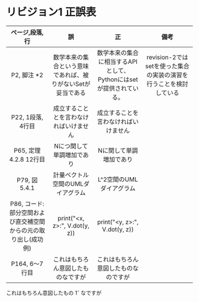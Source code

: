 # リビジョン1 正誤表

| ページ,段落,行 | 誤 | 正 | 備考 |
| :---: | :---: | :---: | :---: |
| P2, 脚注 *2 | 数学本来の集合という意味であれば、被りがないSetが妥当である | 数学本来の集合に相当するAPIとして、Pythonにはsetが提供されている。 | revision-2ではsetを使った集合の実装の演習を行うことを検討している |
| P22, 1段落, 4行目| 成立することとを言わなければいけません | 成立することを言わなければいけません | |
| P65, 定理 4.2.8 12行目| Nにつ関して単調増加であり | Nに関して単調増加であり | |
| P79, 図 5.4.1 | 計量ベクトル空間のUMLダイアグラム | L^2空間のUMLダイアグラム | |
| P86, コード: 部分空間および直交補空間からの元の取り出し(成功例) | print("<x, z>:", V.dot(y, z)) | print("<y, z>:", V.dot(y, z)) | |
| P164, 6〜7行目 | これはもちろん意図したものなですが | これはもちろん意図したものなのですが | |

これはもちろん意図したもの
1ˆ なですが
